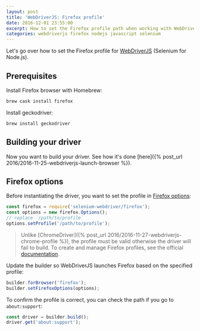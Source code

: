 ```yaml
---
layout: post
title: 'WebDriverJS: Firefox profile'
date: 2016-12-01 23:55:00
excerpt: How to set the Firefox profile path when working with WebDriverJS (Selenium for Node.js).
categories: webdriverjs firefox nodejs javascript selenium
---
```


Let's go over how to set the Firefox profile for [WebDriverJS](https://github.com/SeleniumHQ/selenium/wiki/WebDriverJs) (Selenium for Node.js).

## Prerequisites

Install Firefox browser with Homebrew:

```sh
brew cask install firefox
```

Install geckodriver:

```sh
brew install geckodriver
```

## Building your driver

Now you want to build your driver. See how it's done [here]({% post_url 2016/2016-11-25-webdriverjs-launch-browser %}).

## Firefox options

Before instantiating the driver, you want to set the profile in [Firefox options](https://www.selenium.dev/documentation/webdriver/browsers/firefox/#options):

```js
const firefox = require('selenium-webdriver/firefox');
const options = new firefox.Options();
// replace `/path/to/profile`
options.setProfile('/path/to/profile');
```

> Unlike [ChromeDriver]({% post_url 2016/2016-11-27-webdriverjs-chrome-profile %}), the profile must be valid otherwise the driver will fail to build. To create and manage Firefox profiles, see the official [documentation](https://support.mozilla.org/kb/profile-manager-create-and-remove-firefox-profiles).

Update the builder so WebDriverJS launches Firefox based on the specified profile:

```js
builder.forBrowser('firefox');
builder.setFirefoxOptions(options);
```

To confirm the profile is correct, you can check the path if you go to `about:support`:

```js
const driver = builder.build();
driver.get('about:support');
```
